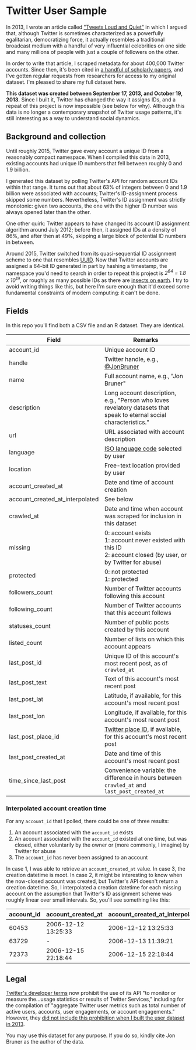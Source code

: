 # Twitter User Sample
In 2013, I wrote an article called ["Tweets Loud and Quiet"](https://www.oreilly.com/ideas/tweets-loud-and-quiet) in which I argued that, although Twitter is sometimes characterized as a powerfully egalitarian, democratizing force, it actually resembles a traditional broadcast medium with a handful of very influential celebrities on one side and many millions of people with just a couple of followers on the other.

In order to write that article, I scraped metadata for about 400,000 Twitter accounts. Since then, it's been cited in [a handful of scholarly papers](https://scholar.google.com/scholar?oi=bibs&hl=en&cites=509207419917937138&as_sdt=5), and I've gotten regular requests from researchers for access to my original dataset. I'm pleased to share my full dataset here.

**This dataset was created between September 17, 2013, and October 19, 2013.** Since I built it, Twitter has changed the way it assigns IDs, and a repeat of this project is now impossible (see below for why). Although this data is no longer a contemporary snapshot of Twitter usage patterns, it's still interesting as a way to understand social dynamics.

## Background and collection
Until roughly 2015, Twitter gave every account a unique ID from a reasonably compact namespace. When I compiled this data in 2013, existing accounts had unique ID numbers that fell between roughly 0 and 1.9 billion.

I generated this dataset by polling Twitter's API for random account IDs within that range. It turns out that about 63% of integers between 0 and 1.9 billion were associated with accounts; Twitter's ID-assignment process skipped some numbers. Nevertheless, Twitter's ID assignment was strictly monotonic: given two accounts, the one with the higher ID number was always opened later than the other.

One other quirk: Twitter appears to have changed its account ID assignment algorithm around July 2012; before then, it assigned IDs at a density of 86%, and after then at 49%, skipping a large block of potential ID numbers in between.

Around 2015, Twitter switched from its quasi-sequential ID assignment scheme to one that resembles [UUID](https://en.wikipedia.org/wiki/Universally_unique_identifier). Now that Twitter accounts are assigned a 64-bit ID generated in part by hashing a timestamp, the namespace you'd need to search in order to repeat this project is *2<sup>64</sup> = 1.8 x 10<sup>19</sup>*, or roughly as many possible IDs as there are <a href="https://en.wikipedia.org/wiki/Orders_of_magnitude_(numbers)#1018">insects on earth</a>. I try to avoid writing things like this, but here I'm sure enough that it'd exceed some fundamental constraints of modern computing: it can't be done.

## Fields
In this repo you'll find both a CSV file and an R dataset. They are identical.

| Field | Remarks |
| ----- | ------- |
| account_id | Unique account ID |
| handle | Twitter handle, e.g., [@JonBruner](https://twitter.com/jonbruner) |
| name | Full account name, e.g., "Jon Bruner" |
| description | Long account description, e.g., "Person who loves revelatory datasets that speak to eternal social characteristics." |
| url | URL associated with account description |
| language | [ISO language code](https://www.loc.gov/standards/iso639-2/php/code_list.php) selected by user |
| location | Free-text location provided by user |
| account_created_at | Date and time of account creation |
| account_created_at_interpolated | See below |
| crawled_at | Date and time when account was scraped for inclusion in this dataset |
| missing | 0: account exists<br>1: account never existed with this ID<br>2: account closed (by user, or by Twitter for abuse) |
| protected | 0: not protected<br>1: protected |
| followers_count | Number of Twitter accounts following this account |
| following_count | Number of Twitter accounts that this account follows |
| statuses_count | Number of public posts created by this account |
| listed_count | Number of lists on which this account appears |
| last_post_id | Unique ID of this account's most recent post, as of `crawled_at` |
| last_post_text | Text of this account's most recent post |
| last_post_lat | Latitude, if available, for this account's most recent post |
| last_post_lon | Longitude, if available, for this account's most recent post |
| last_post_place_id | [Twitter place ID](https://dev.twitter.com/overview/api/places), if available, for this account's most recent post |
| last_post_created_at | Date and time of this account's most recent post |
| time_since_last_post | Convenience variable: the difference in hours between `crawled_at` and `last_post_created_at` |

### Interpolated account creation time
For any `account_id` that I polled, there could be one of three results:
1. An account associated with the `account_id` exists
2. An account associated with the `account_id` existed at one time, but was closed, either voluntarily by the owner or (more commonly, I imagine) by Twitter for abuse
3. The `account_id` has never been assigned to an account

In case 1, I was able to retrieve an `account_created_at` value. In case 3, the creation datetime is moot. In case 2, it might be interesting to know when the now-closed account was created, but Twitter's API doesn't return a creation datetime. So, I interpolated a creation datetime for each missing account on the assumption that Twitter's ID assignment scheme was roughly linear over small intervals. So, you'll see something like this:

| account_id | account_created_at | account_created_at_interpolated |
| ---------- | ------------------ | ------------------------------- |
| 60453 | 2006-12-12 13:25:33 | 2006-12-12 13:25:33 |
| 63729 | - | 2006-12-13 11:39:21 |
| 72373 | 2006-12-15 22:18:44 | 2006-12-15 22:18:44 |

## Legal
[Twitter's developer terms](https://dev.twitter.com/overview/terms/agreement-and-policy) now prohibit the use of its API "to monitor or measure the...usage statistics or results of Twitter Services," including for the compilation of "aggregate Twitter user metrics such as total number of active users, accounts, user engagements, or account engagements." However, they [did not include this prohibition when I built the user dataset in 2013](https://web-beta.archive.org/web/20131203053715/https://dev.twitter.com/terms/api-terms).

You may use this dataset for any purpose. If you do so, kindly cite Jon Bruner as the author of the data.
